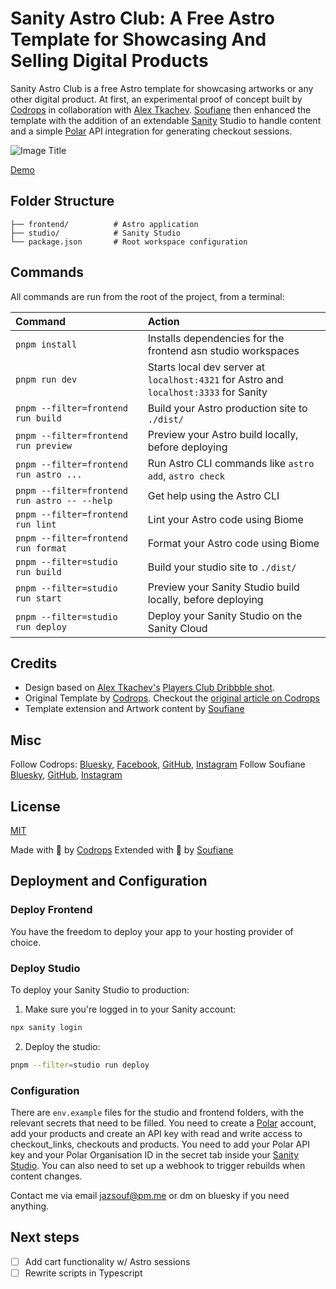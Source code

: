 # Sanity Astro Club: A Free Astro Template for Showcasing And Selling Digital Products

Sanity Astro Club is a free Astro template for showcasing artworks or any other digital product.
At first, an experimental proof of concept built by [Codrops](https://www.codrops.com) in collaboration with [Alex Tkachev](https://alextkachev.com/).
[Soufiane](https://soufianee.com) then enhanced the template with the addition of an extendable [Sanity](https://sanity.io/) Studio to handle content and a simple [Polar](https://polar.sh/) API integration for generating checkout sessions.

![Image Title](https://cdn.sanity.io/images/awmb54he/production/f785e514977a6c57e1f9a32dd8e73e8083e1d1dc-2879x1698.png)

[Demo](https://sanity-astro-club.netlify.app/)

## Folder Structure

```plaintext
├── frontend/          # Astro application
├── studio/            # Sanity Studio
└── package.json       # Root workspace configuration
```

## Commands

All commands are run from the root of the project, from a terminal:

| Command                                      | Action                                                                                |
| :------------------------------------------- | :------------------------------------------------------------------------------------ |
| `pnpm install`                               | Installs dependencies for the frontend asn studio workspaces                          |
| `pnpm run dev`                               | Starts local dev server at `localhost:4321` for Astro and `localhost:3333` for Sanity |
| `pnpm --filter=frontend run build`           | Build your Astro production site to `./dist/`                                         |
| `pnpm --filter=frontend run preview`         | Preview your Astro build locally, before deploying                                    |
| `pnpm --filter=frontend run astro ...`       | Run Astro CLI commands like `astro add`, `astro check`                                |
| `pnpm --filter=frontend run astro -- --help` | Get help using the Astro CLI                                                          |
| `pnpm --filter=frontend run lint`            | Lint your Astro code using Biome                                                      |
| `pnpm --filter=frontend run format`          | Format your Astro code using Biome                                                    |
| `pnpm --filter=studio run build`             | Build your studio site to `./dist/`                                                   |
| `pnpm --filter=studio run start`             | Preview your Sanity Studio build locally, before deploying                            |
| `pnpm --filter=studio run deploy`            | Deploy your Sanity Studio on the Sanity Cloud                                         |

## Credits

- Design based on [Alex Tkachev's](https://alextkachev.com/) [Players Club Dribbble shot](https://dribbble.com/shots/25156320-Players-Club-UI-Animation).
- Original Template by [Codrops](https://codrops.com). Checkout the [original article on Codrops](https://tympanus.net/codrops/?p=86632)
- Template extension and Artwork content by [Soufiane](https://soufianee.com)

## Misc

Follow Codrops: [Bluesky](https://bsky.app/profile/codrops.bsky.social), [Facebook](http://www.facebook.com/codrops), [GitHub](https://github.com/codrops), [Instagram](https://www.instagram.com/codropsss/)
Follow Soufiane [Bluesky](https://bsky.app/profile/soufianee.com), [GitHub](https://github.com/jazsouf), [Instagram](https://www.instagram.com/snfejzl/)

## License

[MIT](LICENSE)

Made with :blue_heart: by [Codrops](https://www.codrops.com)
Extended with :yellow_heart: by [Soufiane](https://soufianee.com)

## Deployment and Configuration

### Deploy Frontend

You have the freedom to deploy your app to your hosting provider of choice.

### Deploy Studio

To deploy your Sanity Studio to production:

1. Make sure you're logged in to your Sanity account:

```bash
npx sanity login
```

2. Deploy the studio:

```bash
pnpm --filter=studio run deploy
```

### Configuration

There are <code>env.example</code> files for the studio and frontend folders, with the relevant secrets that need to be filled.
You need to create a [Polar](https://polar.sh) account, add your products and create an API key with read and write access to checkout_links, checkouts and products.
You need to add your Polar API key and your Polar Organisation ID in the secret tab inside your [Sanity Studio](https://www.sanity.io/manage).
You can also need to set up a webhook to trigger rebuilds when content changes.

Contact me via email [jazsouf@pm.me](mailto:jazsouf@pm.me) or dm on bluesky if you need anything.

## Next steps

- [ ] Add cart functionality w/ Astro sessions
- [ ] Rewrite scripts in Typescript
